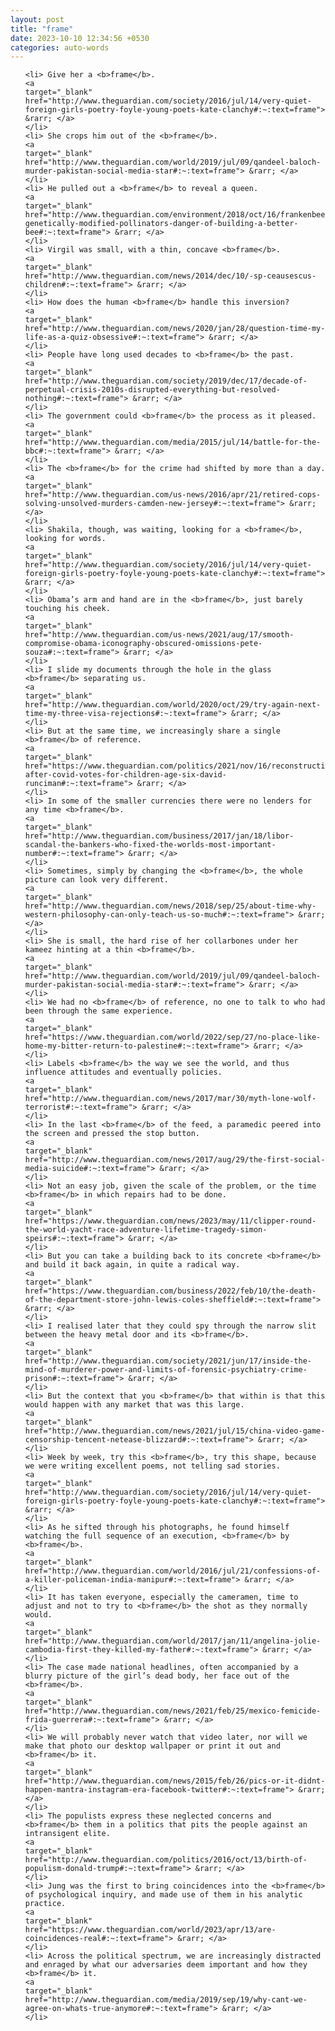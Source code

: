 ```yaml
---
layout: post
title: "frame"
date: 2023-10-10 12:34:56 +0530
categories: auto-words
---
```

<ol>

    <li> Give her a <b>frame</b>.
    <a 
    target="_blank" 
    href="http://www.theguardian.com/society/2016/jul/14/very-quiet-foreign-girls-poetry-foyle-young-poets-kate-clanchy#:~:text=frame"> &rarr; </a>
    </li>
    <li> She crops him out of the <b>frame</b>.
    <a 
    target="_blank" 
    href="http://www.theguardian.com/world/2019/jul/09/qandeel-baloch-murder-pakistan-social-media-star#:~:text=frame"> &rarr; </a>
    </li>
    <li> He pulled out a <b>frame</b> to reveal a queen.
    <a 
    target="_blank" 
    href="http://www.theguardian.com/environment/2018/oct/16/frankenbees-genetically-modified-pollinators-danger-of-building-a-better-bee#:~:text=frame"> &rarr; </a>
    </li>
    <li> Virgil was small, with a thin, concave <b>frame</b>.
    <a 
    target="_blank" 
    href="http://www.theguardian.com/news/2014/dec/10/-sp-ceausescus-children#:~:text=frame"> &rarr; </a>
    </li>
    <li> How does the human <b>frame</b> handle this inversion?
    <a 
    target="_blank" 
    href="http://www.theguardian.com/news/2020/jan/28/question-time-my-life-as-a-quiz-obsessive#:~:text=frame"> &rarr; </a>
    </li>
    <li> People have long used decades to <b>frame</b> the past.
    <a 
    target="_blank" 
    href="http://www.theguardian.com/society/2019/dec/17/decade-of-perpetual-crisis-2010s-disrupted-everything-but-resolved-nothing#:~:text=frame"> &rarr; </a>
    </li>
    <li> The government could <b>frame</b> the process as it pleased.
    <a 
    target="_blank" 
    href="http://www.theguardian.com/media/2015/jul/14/battle-for-the-bbc#:~:text=frame"> &rarr; </a>
    </li>
    <li> The <b>frame</b> for the crime had shifted by more than a day.
    <a 
    target="_blank" 
    href="http://www.theguardian.com/us-news/2016/apr/21/retired-cops-solving-unsolved-murders-camden-new-jersey#:~:text=frame"> &rarr; </a>
    </li>
    <li> Shakila, though, was waiting, looking for a <b>frame</b>, looking for words.
    <a 
    target="_blank" 
    href="http://www.theguardian.com/society/2016/jul/14/very-quiet-foreign-girls-poetry-foyle-young-poets-kate-clanchy#:~:text=frame"> &rarr; </a>
    </li>
    <li> Obama’s arm and hand are in the <b>frame</b>, just barely touching his cheek.
    <a 
    target="_blank" 
    href="http://www.theguardian.com/us-news/2021/aug/17/smooth-compromise-obama-iconography-obscured-omissions-pete-souza#:~:text=frame"> &rarr; </a>
    </li>
    <li> I slide my documents through the hole in the glass <b>frame</b> separating us.
    <a 
    target="_blank" 
    href="http://www.theguardian.com/world/2020/oct/29/try-again-next-time-my-three-visa-rejections#:~:text=frame"> &rarr; </a>
    </li>
    <li> But at the same time, we increasingly share a single <b>frame</b> of reference.
    <a 
    target="_blank" 
    href="https://www.theguardian.com/politics/2021/nov/16/reconstruction-after-covid-votes-for-children-age-six-david-runciman#:~:text=frame"> &rarr; </a>
    </li>
    <li> In some of the smaller currencies there were no lenders for any time <b>frame</b>.
    <a 
    target="_blank" 
    href="http://www.theguardian.com/business/2017/jan/18/libor-scandal-the-bankers-who-fixed-the-worlds-most-important-number#:~:text=frame"> &rarr; </a>
    </li>
    <li> Sometimes, simply by changing the <b>frame</b>, the whole picture can look very different.
    <a 
    target="_blank" 
    href="http://www.theguardian.com/news/2018/sep/25/about-time-why-western-philosophy-can-only-teach-us-so-much#:~:text=frame"> &rarr; </a>
    </li>
    <li> She is small, the hard rise of her collarbones under her kameez hinting at a thin <b>frame</b>.
    <a 
    target="_blank" 
    href="http://www.theguardian.com/world/2019/jul/09/qandeel-baloch-murder-pakistan-social-media-star#:~:text=frame"> &rarr; </a>
    </li>
    <li> We had no <b>frame</b> of reference, no one to talk to who had been through the same experience.
    <a 
    target="_blank" 
    href="https://www.theguardian.com/world/2022/sep/27/no-place-like-home-my-bitter-return-to-palestine#:~:text=frame"> &rarr; </a>
    </li>
    <li> Labels <b>frame</b> the way we see the world, and thus influence attitudes and eventually policies.
    <a 
    target="_blank" 
    href="http://www.theguardian.com/news/2017/mar/30/myth-lone-wolf-terrorist#:~:text=frame"> &rarr; </a>
    </li>
    <li> In the last <b>frame</b> of the feed, a paramedic peered into the screen and pressed the stop button.
    <a 
    target="_blank" 
    href="http://www.theguardian.com/news/2017/aug/29/the-first-social-media-suicide#:~:text=frame"> &rarr; </a>
    </li>
    <li> Not an easy job, given the scale of the problem, or the time <b>frame</b> in which repairs had to be done.
    <a 
    target="_blank" 
    href="https://www.theguardian.com/news/2023/may/11/clipper-round-the-world-yacht-race-adventure-lifetime-tragedy-simon-speirs#:~:text=frame"> &rarr; </a>
    </li>
    <li> But you can take a building back to its concrete <b>frame</b> and build it back again, in quite a radical way.
    <a 
    target="_blank" 
    href="https://www.theguardian.com/business/2022/feb/10/the-death-of-the-department-store-john-lewis-coles-sheffield#:~:text=frame"> &rarr; </a>
    </li>
    <li> I realised later that they could spy through the narrow slit between the heavy metal door and its <b>frame</b>.
    <a 
    target="_blank" 
    href="http://www.theguardian.com/society/2021/jun/17/inside-the-mind-of-murderer-power-and-limits-of-forensic-psychiatry-crime-prison#:~:text=frame"> &rarr; </a>
    </li>
    <li> But the context that you <b>frame</b> that within is that this would happen with any market that was this large.
    <a 
    target="_blank" 
    href="http://www.theguardian.com/news/2021/jul/15/china-video-game-censorship-tencent-netease-blizzard#:~:text=frame"> &rarr; </a>
    </li>
    <li> Week by week, try this <b>frame</b>, try this shape, because we were writing excellent poems, not telling sad stories.
    <a 
    target="_blank" 
    href="http://www.theguardian.com/society/2016/jul/14/very-quiet-foreign-girls-poetry-foyle-young-poets-kate-clanchy#:~:text=frame"> &rarr; </a>
    </li>
    <li> As he sifted through his photographs, he found himself watching the full sequence of an execution, <b>frame</b> by <b>frame</b>.
    <a 
    target="_blank" 
    href="http://www.theguardian.com/world/2016/jul/21/confessions-of-a-killer-policeman-india-manipur#:~:text=frame"> &rarr; </a>
    </li>
    <li> It has taken everyone, especially the cameramen, time to adjust and not to try to <b>frame</b> the shot as they normally would.
    <a 
    target="_blank" 
    href="http://www.theguardian.com/world/2017/jan/11/angelina-jolie-cambodia-first-they-killed-my-father#:~:text=frame"> &rarr; </a>
    </li>
    <li> The case made national headlines, often accompanied by a blurry picture of the girl’s dead body, her face out of the <b>frame</b>.
    <a 
    target="_blank" 
    href="http://www.theguardian.com/news/2021/feb/25/mexico-femicide-frida-guerrera#:~:text=frame"> &rarr; </a>
    </li>
    <li> We will probably never watch that video later, nor will we make that photo our desktop wallpaper or print it out and <b>frame</b> it.
    <a 
    target="_blank" 
    href="http://www.theguardian.com/news/2015/feb/26/pics-or-it-didnt-happen-mantra-instagram-era-facebook-twitter#:~:text=frame"> &rarr; </a>
    </li>
    <li> The populists express these neglected concerns and <b>frame</b> them in a politics that pits the people against an intransigent elite.
    <a 
    target="_blank" 
    href="http://www.theguardian.com/politics/2016/oct/13/birth-of-populism-donald-trump#:~:text=frame"> &rarr; </a>
    </li>
    <li> Jung was the first to bring coincidences into the <b>frame</b> of psychological inquiry, and made use of them in his analytic practice.
    <a 
    target="_blank" 
    href="https://www.theguardian.com/world/2023/apr/13/are-coincidences-real#:~:text=frame"> &rarr; </a>
    </li>
    <li> Across the political spectrum, we are increasingly distracted and enraged by what our adversaries deem important and how they <b>frame</b> it.
    <a 
    target="_blank" 
    href="http://www.theguardian.com/media/2019/sep/19/why-cant-we-agree-on-whats-true-anymore#:~:text=frame"> &rarr; </a>
    </li>